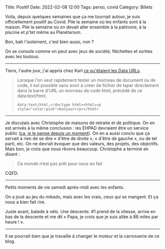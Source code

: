 Title: Positif
Date: 2022-02-08 12:00
Tags: perso, covid
Category: Billets

Voila, depuis quelques semaines que ça me tournait autour, je suis officiellement positif au Covid. Pile la semaine où les enfants sont à la maison. Pile la semaine où on devait aller ensemble à la patinoire, à la piscine et p'tet même au Planétarium.

Bon, bah l'isolement, c'est bien aussi, non ?

On se console comme on peut avec jeux de société, fléchettes et sorties avec les toutous.

---

Tiens, l'autre jour, j'ai appris chez Karl [ce qu'étaient les Data URLs](https://www.la-grange.net/2022/02/04/bourgeon).

> Lorsque l'on veut rapidement tester un morceau de document ou de code, il est possible sans avoir à créer de fichier de taper directement dans la barre d'URL un morceau de code html, précédé de ce data:text/html,
>
> ```
> data:text/html,<!doctype html><html><p style="color:pink">bonjour</p></html>
> ```


---

Je discutais avec Christophe de maisons de retraite et de politique. On en est arrivés à la même conclusion : les EHPAD devraient être un service public ([ça, je le pense depuis un moment]({filename}pieces-a-conviction-sur-les-ehpad-en-france.md)). On en a aussi conclu que ça servait à rien de se dire « d'être de droite », « d'être de gauche », ou de tel parti, etc. On ne devrait évoquer que des valeurs, des projets, des objectifs. Mais bon, je crois que nous rêvons beaucoup. Christophe a terminé en disant :

> Ce monde n’est pas prêt pour nous en fait

CQFD.

---

Petits moments de vie samedi après-midi avec les enfants.

On a joué au jeu du mikado, mais avec les vrais, ceux qui se mangent. Et ça nous a bien fait rire.

Juste avant, balade à vélo. Une descente. #1 prend de la vitesse, arrive en bas de la descente et me dit « Papa, je crois que je suis allée à 88 miles par heure ! ».

---

Il se pourrait bien que je travaille à changer le moteur et la carrosserie de ce blog.
